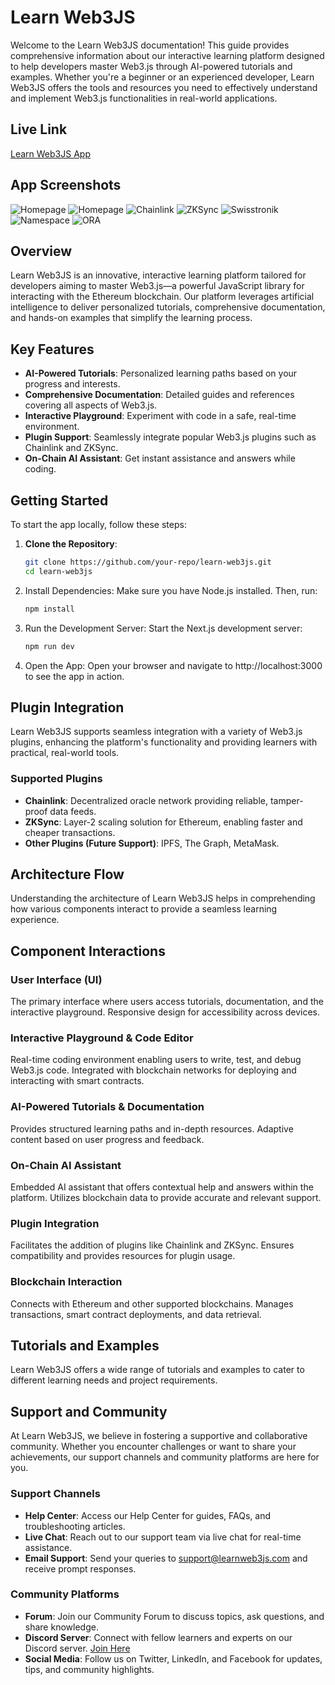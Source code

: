 # Learn Web3JS

Welcome to the Learn Web3JS documentation! This guide provides comprehensive information about our interactive learning platform designed to help developers master Web3.js through AI-powered tutorials and examples. Whether you're a beginner or an experienced developer, Learn Web3JS offers the tools and resources you need to effectively understand and implement Web3.js functionalities in real-world applications.

## Live Link
[Learn Web3JS App](https://learnweb3js.on-fleek.app/)


## App Screenshots
![Homepage](/public/homepage.png)
![Homepage](/public/homepage2.png)
![Chainlink](/public/chainlink.png)
![ZKSync](/public/zksync.png)
![Swisstronik](/public/swisstronik.png)
![Namespace](/public/namespace.png)
![ORA](/public/oraresponse.png)


## Overview
Learn Web3JS is an innovative, interactive learning platform tailored for developers aiming to master Web3.js—a powerful JavaScript library for interacting with the Ethereum blockchain. Our platform leverages artificial intelligence to deliver personalized tutorials, comprehensive documentation, and hands-on examples that simplify the learning process.

## Key Features
- **AI-Powered Tutorials**: Personalized learning paths based on your progress and interests.
- **Comprehensive Documentation**: Detailed guides and references covering all aspects of Web3.js.
- **Interactive Playground**: Experiment with code in a safe, real-time environment.
- **Plugin Support**: Seamlessly integrate popular Web3.js plugins such as Chainlink and ZKSync.
- **On-Chain AI Assistant**: Get instant assistance and answers while coding.

## Getting Started
To start the app locally, follow these steps:

1. **Clone the Repository**:
   ```sh
   git clone https://github.com/your-repo/learn-web3js.git
   cd learn-web3js

2. Install Dependencies: Make sure you have Node.js installed. Then, run:
    ```sh
    npm install

3. Run the Development Server: Start the Next.js development server:
    ```sh
    npm run dev

4. Open the App: Open your browser and navigate to http://localhost:3000 to see the app in action.



## Plugin Integration
Learn Web3JS supports seamless integration with a variety of Web3.js plugins, enhancing the platform's functionality and providing learners with practical, real-world tools.

### Supported Plugins
- **Chainlink**: Decentralized oracle network providing reliable, tamper-proof data feeds.
- **ZKSync**: Layer-2 scaling solution for Ethereum, enabling faster and cheaper transactions.
- **Other Plugins (Future Support)**: IPFS, The Graph, MetaMask.

## Architecture Flow
Understanding the architecture of Learn Web3JS helps in comprehending how various components interact to provide a seamless learning experience.

## Component Interactions
### User Interface (UI)
The primary interface where users access tutorials, documentation, and the interactive playground. Responsive design for accessibility across devices.

### Interactive Playground & Code Editor
Real-time coding environment enabling users to write, test, and debug Web3.js code. Integrated with blockchain networks for deploying and interacting with smart contracts.

### AI-Powered Tutorials & Documentation
Provides structured learning paths and in-depth resources. Adaptive content based on user progress and feedback.

### On-Chain AI Assistant
Embedded AI assistant that offers contextual help and answers within the platform. Utilizes blockchain data to provide accurate and relevant support.

### Plugin Integration
Facilitates the addition of plugins like Chainlink and ZKSync. Ensures compatibility and provides resources for plugin usage.

### Blockchain Interaction
Connects with Ethereum and other supported blockchains. Manages transactions, smart contract deployments, and data retrieval.

## Tutorials and Examples
Learn Web3JS offers a wide range of tutorials and examples to cater to different learning needs and project requirements.

## Support and Community
At Learn Web3JS, we believe in fostering a supportive and collaborative community. Whether you encounter challenges or want to share your achievements, our support channels and community platforms are here for you.

### Support Channels
- **Help Center**: Access our Help Center for guides, FAQs, and troubleshooting articles.
- **Live Chat**: Reach out to our support team via live chat for real-time assistance.
- **Email Support**: Send your queries to support@learnweb3js.com and receive prompt responses.

### Community Platforms
- **Forum**: Join our Community Forum to discuss topics, ask questions, and share knowledge.
- **Discord Server**: Connect with fellow learners and experts on our Discord server. [Join Here](https://discord.com/invite/learnweb3js)
- **Social Media**: Follow us on Twitter, LinkedIn, and Facebook for updates, tips, and community highlights.




